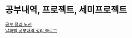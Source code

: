 

<!---
HEONPOLI/HEONPOLI is a ✨ special ✨ repository because its `README.md` (this file) appears on your GitHub profile.
You can click the Preview link to take a look at your changes.
--->
# 공부내역, 프로젝트, 세미프로젝트
[공부 정리 노션](https://pineapple-system-581.notion.site/c7615877eb0943909b30c4abbe20fe56)           
[날짜별 공부내역 정리 블로그](https://ictssp04046.tistory.com/)




